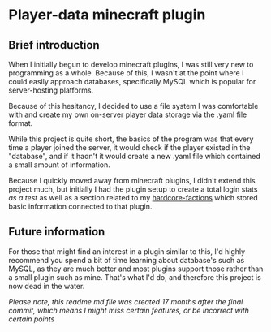 # Player-data minecraft plugin
## Brief introduction
When I initially begun to develop minecraft plugins, I was still very new to programming as a whole. Because of this, I wasn't at the point where I could easily approach databases, specifically MySQL which is popular for server-hosting platforms. 

Because of this hesitancy, I decided to use a file system I was comfortable with and create my own on-server player data storage via the .yaml file format.

While this project is quite short, the basics of the program was that every time a player joined the server, it would check if the player existed in the "database", and if it hadn't it would create a new .yaml file which contained a small amount of information.

Because I quickly moved away from minecraft plugins, I didn't extend this project much, but initially I had the plugin setup to create a total login stats *as a test* as well as a section related to my [hardcore-factions](https://github.com/westshae/hardcore-factions) which stored basic information connected to that plugin.

## Future information
For those that might find an interest in a plugin similar to this, I'd highly recommend you spend a bit of time learning about database's such as MySQL, as they are much better and most plugins support those rather than a small plugin such as mine. That's what I'd do, and therefore this project is now dead in the water.


*Please note, this readme.md file was created 17 months after the final commit, which means I might miss certain features, or be incorrect with certain points*
